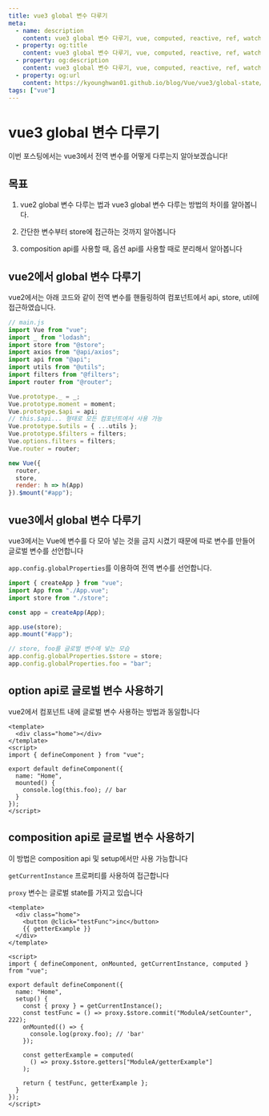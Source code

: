 ```yaml
---
title: vue3 global 변수 다루기
meta:
  - name: description
    content: vue3 global 변수 다루기, vue, computed, reactive, ref, watch, watchEffect, props, vuex, composable
  - property: og:title
    content: vue3 global 변수 다루기, vue, computed, reactive, ref, watch, watchEffect, props, vuex, composable
  - property: og:description
    content: vue3 global 변수 다루기, vue, computed, reactive, ref, watch, watchEffect, props, vuex, composable
  - property: og:url
    content: https://kyounghwan01.github.io/blog/Vue/vue3/global-state/
tags: ["vue"]
---
```


# vue3 global 변수 다루기

이번 포스팅에서는 vue3에서 전역 변수를 어떻게 다루는지 알아보겠습니다!

## 목표

1. vue2 global 변수 다루는 법과 vue3 global 변수 다루는 방법의 차이를 알아봅니다.

2. 간단한 변수부터 store에 접근하는 것까지 알아봅니다

3. composition api를 사용할 때, 옵션 api를 사용할 때로 분리해서 알아봅니다

## vue2에서 global 변수 다루기

vue2에서는 아래 코드와 같이 전역 변수를 핸들링하여 컴포넌트에서 api, store, util에 접근하였습니다.

```js {11-16}
// main.js
import Vue from "vue";
import _ from "lodash";
import store from "@store";
import axios from "@api/axios";
import api from "@api";
import utils from "@utils";
import filters from "@filters";
import router from "@router";

Vue.prototype._ = _;
Vue.prototype.moment = moment;
Vue.prototype.$api = api;
// this.$api... 형태로 모든 컴포넌트에서 사용 가능
Vue.prototype.$utils = { ...utils };
Vue.prototype.$filters = filters;
Vue.options.filters = filters;
Vue.router = router;

new Vue({
  router,
  store,
  render: h => h(App)
}).$mount("#app");
```

## vue3에서 global 변수 다루기

vue3에서는 Vue에 변수를 다 모아 넣는 것을 금지 시켰기 때문에 따로 변수를 만들어 글로벌 변수를 선언합니다

`app.config.globalProperties`를 이용하여 전역 변수를 선언합니다.

```js {11,12}
import { createApp } from "vue";
import App from "./App.vue";
import store from "./store";

const app = createApp(App);

app.use(store);
app.mount("#app");

// store, foo를 글로벌 변수에 넣는 모습
app.config.globalProperties.$store = store;
app.config.globalProperties.foo = "bar";
```

## option api로 글로벌 변수 사용하기

vue2에서 컴포넌트 내에 글로벌 변수 사용하는 방법과 동일합니다

```vue {10}
<template>
  <div class="home"></div>
</template>
<script>
import { defineComponent } from "vue";

export default defineComponent({
  name: "Home",
  mounted() {
    console.log(this.foo); // bar
  }
});
</script>
```

## composition api로 글로벌 변수 사용하기

이 방법은 composition api 및 setup에서만 사용 가능합니다

`getCurrentInstance` 프로퍼티를 사용하여 접근합니다

`proxy` 변수는 글로벌 state를 가지고 있습니다

```vue {14}
<template>
  <div class="home">
    <button @click="testFunc">inc</button>
    {{ getterExample }}
  </div>
</template>

<script>
import { defineComponent, onMounted, getCurrentInstance, computed } from "vue";

export default defineComponent({
  name: "Home",
  setup() {
    const { proxy } = getCurrentInstance();
    const testFunc = () => proxy.$store.commit("ModuleA/setCounter", 222);
    onMounted(() => {
      console.log(proxy.foo); // 'bar'
    });

    const getterExample = computed(
      () => proxy.$store.getters["ModuleA/getterExample"]
    );

    return { testFunc, getterExample };
  }
});
</script>
```

<TagLinks />

<Disqus />
